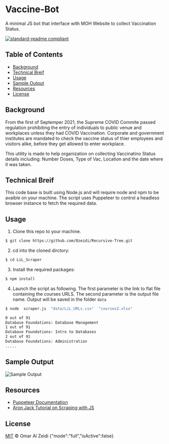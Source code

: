 # Vaccine-Bot
A minimal JS bot that interface with MOH Website to collect Vaccination Status.

[![standard-readme compliant](https://img.shields.io/badge/readme%20style-standard-brightgreen.svg?style=flat-square)](https://github.com/RichardLitt/standard-readme)



## Table of Contents

- [Background](#background)
- [Technical Breif](#technical-brief)
- [Usage](#usage)
- [Sample Output](#sample-output)
- [Resources](#Resources)
- [License](#license)

## Background

From the first of Septemper 2021, the Supreme COVID Commite passed regulation prohibiting the entry of individuals to public venue and workplaces unless they had COVID Vaccination. Corporate and government institutes are mandated to check the vaccine status of thier employees and visitors alike, before they get allowed to enter workplace.

This utility is made to help organization on collecting Vaccinatino Status details including: Number Doses, Type of Vac, Location and the date where it was taken.

## Technical Breif
This code base is built using Node.js and will require node and npm to be avaible on your machine. The script uses Puppeteer to control a headless browser instance to fetch the required data. 

## Usage
1. Clone this repo to your machine.

```sh
$ git clone https://github.com/Ozeidi/Recursive-Tree.git
```
2. cd into the cloned dirctory:

```sh
$ cd LiL_Scraper
```
3. Install the required packages:
```sh
$ npm install
```
4. Launch the script as following. The first parameter is the link to flat file containing the courses URLS. The second parameter is the output file name. Output will be saved in the folder `data`

```sh
$ node  scraper.js  "data/LiL_URLs.csv"  "courses2.xlsx"

0 out of 91
Database Foundations: Database Management 
1 out of 91
Database Foundations: Intro to Databases 
2 out of 91
Database Foundations: Administration 
.....
```

## Sample Output
![Sample Output](img/sample.png?raw=true "Sample Output")
##  Resources
- [Puppeteer Documentation](https://pptr.dev/)
- [Aron Jack Tutorial on Scraping with JS](https://www.youtube.com/watch?v=TzZ3YOUhCxo&t=9s)

## License

[MIT](LICENSE) © Omar Al Zeidi
{"mode":"full","isActive":false}

